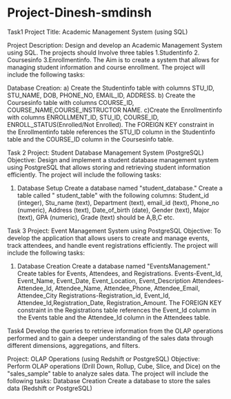 # Project-Dinesh-smdinsh
Task1 
Project Title: Academic Management System (using SQL)

Project Description: Design and develop an Academic Management System using SQL. The projects should Involve three tables 1.Studentinfo 2. Coursesinfo 3.Enrollmentinfo. The Aim is to create a system that allows for managing student information and course enrollment.
The project will include the following tasks:

Database Creation:
a) Create the Studentinfo table with columns STU_ID, STU_NAME, DOB, PHONE_NO, EMAIL_ID, ADDRESS. b) Create the Coursesinfo table with columns COURSE_ID, COURSE_NAME,COURSE_INSTRUCTOR NAME. c)Create the Enrollmentinfo with columns ENROLLMENT_ID, STU_ID, COURSE_ID,
ENROLL_STATUS(Enrolled/Not Enrolled). The FOREIGN KEY constraint in the Enrollmentinfo table references the STU_ID column in the Studentinfo table and the COURSE_ID column in the Coursesinfo table.

Task 2
Project: Student Database Management System (PostgreSQL)
Objective: Design and implement a student database management system using PostgreSQL that allows storing and retrieving student information efficiently. The project will include the following tasks:
1. Database Setup
Create a database named "student_database."
Create a table called " student_table" with the following columns: Student_id (integer), Stu_name (text), Department (text), email_id (text), Phone_no (numeric), Address (text), Date_of_birth (date), Gender (text), Major (text), GPA (numeric), Grade (text) should be A,B,C etc.

Task 3
Project: Event Management System using PostgreSQL
Objective: To develop the application that allows users to create and manage events, track attendees, and handle event registrations efficiently. The project will include the following tasks:
1. Database Creation
Create a database named "EventsManagement."
Create tables for Events, Attendees, and Registrations.
Events-Event_Id, Event_Name, Event_Date, Event_Location, Event_Description
Attendees-Attendee_Id, Attendee_Name, Attendee_Phone, Attendee_Email, Attendee_City
Registrations-Registration_id, Event_Id, Attendee_Id,Registration_Date, Registration_Amount.
The FOREIGN KEY constraint in the Registrations table references the Event_Id column in the Events table and the Attendee_Id column in the Attendees table.

Task4
Develop the queries to retrieve information from the OLAP operations performed and to gain a deeper understanding of the sales data through different dimensions, aggregations, and filters.

Project: OLAP Operations (using Redshift or PostgreSQL)
Objective: Perform OLAP operations (Drill Down, Rollup, Cube, Slice, and Dice) on the "sales_sample" table to analyze sales data. The project will include the following tasks:
Database Creation
Create a database to store the sales data (Redshift or PostgreSQL)
